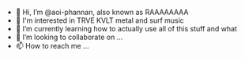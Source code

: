 - 👋 Hi, I’m @aoi-phannan, also known as RAAAAAAAA
- :guitar: I'm interested in TRVE KVLT metal and surf music
- 🌱 I’m currently learning how to actually use all of this stuff and what 
- 💞️ I’m looking to collaborate on ...
- 📫 How to reach me ...

<!---
aoi-phannan/aoi-phannan is a ✨ special ✨ repository because its `README.md` (this file) appears on your GitHub profile.
You can click the Preview link to take a look at your changes.
--->
